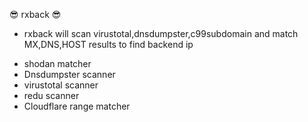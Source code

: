 😎 rxback 😎

- rxback will scan virustotal,dnsdumpster,c99subdomain and match MX,DNS,HOST results to find backend ip


* shodan matcher
* Dnsdumpster scanner
* virustotal scanner
* redu scanner
* Cloudflare range matcher